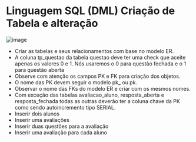 # Linguagem SQL (DML) Criação de Tabela e alteração
![image](https://github.com/hqnicolas/DataBase-Level1-SQL/assets/41456803/ad5c43da-4459-424a-b7bb-59daf9eb0c82)
- Criar as tabelas e seus relacionamentos com base no modelo ER.
-  A coluna tp_questao da tabela questao deve ter uma check que aceite apenas os valores 0 e 1. Nós usaremos o 0 para
questão fechada e o 1 para questão aberta
-  Observe com atenção os campos PK e FK para criação dos objetos.
-  O nome das PK devem seguir o modelo pk_<nome da tabela> ou pk<nome da tabela>.
-  Observar o nome das FKs do modelo ER e criar com os mesmos nomes.
-  Com exceção das tabelas avaliacao_aluno, resposta_aberta e resposta_fechada todas as
outras deverão ter a coluna chave da PK como sendo autoincremento tipo SERIAL.
-  Inserir dois alunos
-  Inserir uma avaliações
-  Inserir duas questões para a avaliação
-  Inserir uma avaliação para cada aluno
